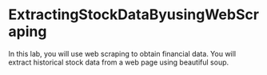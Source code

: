 # ExtractingStockDataByusingWebScraping
In this lab, you will use web scraping to obtain financial data. You will extract historical stock data from a web page using beautiful soup.
